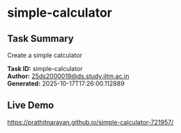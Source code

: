 # simple-calculator

## Task Summary
Create a simple calculator

**Task ID:** simple-calculator  
**Author:** 25ds2000019@ds.study.iitm.ac.in  
**Generated:** 2025-10-17T17:26:00.112889

## Live Demo
https://prathitnarayan.github.io/simple-calculator-721957/
